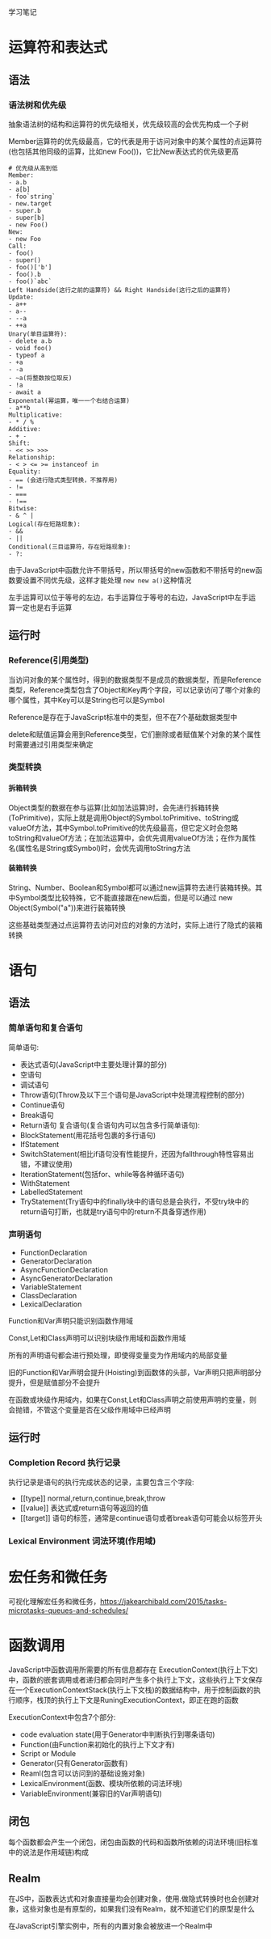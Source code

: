 学习笔记
# 运算符和表达式
## 语法
### 语法树和优先级
抽象语法树的结构和运算符的优先级相关，优先级较高的会优先构成一个子树

Member运算符的优先级最高，它的代表是用于访问对象中的某个属性的点运算符(也包括其他同级的运算，比如new Foo())，它比New表达式的优先级更高

```
# 优先级从高到低
Member:
- a.b
- a[b]
- foo`string`
- new.target
- super.b
- super[b]
- new Foo()
New:
- new Foo
Call:
- foo()
- super()
- foo()['b']
- foo().b
- foo()`abc`
Left Handside(这行之前的运算符) && Right Handside(这行之后的运算符)
Update:
- a++
- a--
- --a
- ++a
Unary(单目运算符):
- delete a.b
- void foo()
- typeof a
- +a
- -a
- ~a(将整数按位取反)
- !a
- await a
Exponental(幂运算，唯一一个右结合运算)
- a**b
Multiplicative:
- * / %
Additive:
- + -
Shift:
- << >> >>>
Relationship:
- < > <= >= instanceof in
Equality:
- == (会进行隐式类型转换，不推荐用)
- !=
- ===
- !==
Bitwise:
- & ^ |
Logical(存在短路现象):
- &&
- ||
Conditional(三目运算符，存在短路现象):
- ?:
```
由于JavaScript中函数允许不带括号，所以带括号的new函数和不带括号的new函数要设置不同优先级，这样才能处理 `new new a()`这种情况

左手运算可以位于等号的左边，右手运算位于等号的右边，JavaScript中左手运算一定也是右手运算

## 运行时
### Reference(引用类型)
当访问对象的某个属性时，得到的数据类型不是成员的数据类型，而是Reference类型，Reference类型包含了Object和Key两个字段，可以记录访问了哪个对象的哪个属性，其中Key可以是String也可以是Symbol

Reference是存在于JavaScript标准中的类型，但不在7个基础数据类型中

delete和赋值运算会用到Reference类型，它们删除或者赋值某个对象的某个属性时需要通过引用类型来确定

### 类型转换
#### 拆箱转换
Object类型的数据在参与运算(比如加法运算)时，会先进行拆箱转换(ToPrimitive)，实际上就是调用Object的Symbol.toPrimitive、toString或valueOf方法，其中Symbol.toPrimitive的优先级最高，但它定义时会忽略toString和valueOf方法；在加法运算中，会优先调用valueOf方法；在作为属性名(属性名是String或Symbol)时，会优先调用toString方法

#### 装箱转换
String、Number、Boolean和Symbol都可以通过new运算符去进行装箱转换。其中Symbol类型比较特殊，它不能直接跟在new后面，但是可以通过 new Object(Symbol("a"))来进行装箱转换

这些基础类型通过点运算符去访问对应的对象的方法时，实际上进行了隐式的装箱转换

# 语句
## 语法
### 简单语句和复合语句
简单语句:
- 表达式语句(JavaScript中主要处理计算的部分)
- 空语句
- 调试语句
- Throw语句(Throw及以下三个语句是JavaScript中处理流程控制的部分)
- Continue语句
- Break语句
- Return语句
复合语句(复合语句内可以包含多行简单语句):
- BlockStatement(用花括号包裹的多行语句)
- IfStatement
- SwitchStatement(相比if语句没有性能提升，还因为fallthrough特性容易出错，不建议使用)
- IterationStatement(包括for、while等各种循环语句)
- WithStatement
- LabelledStatement
- TryStatement(Try语句中的finally块中的语句总是会执行，不受try块中的return语句打断，也就是try语句中的return不具备穿透作用)
### 声明语句
- FunctionDeclaration
- GeneratorDeclaration
- AsyncFunctionDeclaration
- AsyncGeneratorDeclaration
- VariableStatement
- ClassDeclaration
- LexicalDeclaration

Function和Var声明只能识别函数作用域

Const,Let和Class声明可以识别块级作用域和函数作用域

所有的声明语句都会进行预处理，即使得变量变为作用域内的局部变量

旧的Function和Var声明会提升(Hoisting)到函数体的头部，Var声明只把声明部分提升，但是赋值部分不会提升

在函数或块级作用域内，如果在Const,Let和Class声明之前使用声明的变量，则会抛错，不管这个变量是否在父级作用域中已经声明
## 运行时
### Completion Record 执行记录
执行记录是语句的执行完成状态的记录，主要包含三个字段:
- [[type]] normal,return,continue,break,throw
- [[value]] 表达式或return语句等返回的值
- [[target]] 语句的标签，通常是continue语句或者break语句可能会以标签开头
### Lexical Environment 词法环境(作用域)
# 宏任务和微任务
可视化理解宏任务和微任务，https://jakearchibald.com/2015/tasks-microtasks-queues-and-schedules/
# 函数调用
JavaScript中函数调用所需要的所有信息都存在 ExecutionContext(执行上下文)中，函数的嵌套调用或者递归都会同时产生多个执行上下文，这些执行上下文保存在一个ExecutionContextStack(执行上下文栈)的数据结构中，用于控制函数的执行顺序，栈顶的执行上下文是RuningExecutionContext，即正在跑的函数

ExecutionContext中包含7个部分:
- code evaluation state(用于Generator中判断执行到哪条语句)
- Function(由Function来初始化的执行上下文才有)
- Script or Module
- Generator(只有Generator函数有)
- Reaml(包含可以访问到的基础设施对象)
- LexicalEnvironment(函数、模块所依赖的词法环境)
- VariableEnvironment(兼容旧的Var声明语句)

## 闭包
每个函数都会产生一个闭包，闭包由函数的代码和函数所依赖的词法环境(旧标准中的说法是作用域链)构成

## Realm
在JS中，函数表达式和对象直接量均会创建对象，使用.做隐式转换时也会创建对象，这些对象也是有原型的，如果我们没有Realm，就不知道它们的原型是什么

在JavaScript引擎实例中，所有的内置对象会被放进一个Realm中
